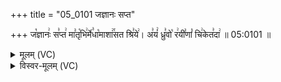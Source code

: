 +++
title = "05_0101 जज्ञानः सप्त"

+++
ज꣡ज्ञानः꣢ स꣣प्त꣢ मा꣣तृ꣡भि꣢र्मे꣣धा꣡माशा꣢꣯सत श्रि꣣ये꣢। अ꣣यं꣢ ध्रु꣣वो꣡ र꣢यी꣣णां꣡ चि꣢केत꣣दा꣢ ॥ 05:0101 ॥

<details><summary>मूलम् (VC)</summary>

ज꣣ज्ञानः꣢ स꣣प्त꣢ मा꣣तृ꣡भि꣢र्मे꣣धा꣡माशा꣢꣯सत श्रि꣣ये꣢ । अ꣣यं꣢ ध्रु꣣वो꣡ र꣢यी꣣णां꣡ चि꣢केत꣣दा꣢ ॥१०१॥
</details>

<details><summary>विस्वर-मूलम् (VC)</summary>

जज्ञानः सप्त मातृभिर्मेधामाशासत श्रिये । अयं ध्रुवो रयीणां चिकेतदा ॥१०१॥
</details>